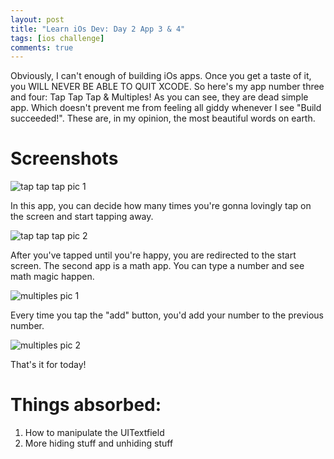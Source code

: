 ```yaml
---
layout: post
title: "Learn iOs Dev: Day 2 App 3 & 4"
tags: [ios challenge]
comments: true
---
```


Obviously, I can't enough of building iOs apps. Once you get a taste of it, you WILL NEVER BE ABLE TO QUIT XCODE.
So here's my app number three and four: Tap Tap Tap & Multiples! As you can see, they are dead simple app. Which doesn't prevent me from feeling all giddy whenever I see "Build succeeded!". These are, in my opinion, the most beautiful words on earth.

# Screenshots

![tap tap tap pic 1]({{site.url}}/img/mes-apps/tap-tap-tap-1.png)

In this app, you can decide how many times you're gonna lovingly tap on the screen and start tapping away.

![tap tap tap pic 2]({{site.url}}/img/mes-apps/tap-tap-tap-2.png)

After you've tapped until you're happy, you are redirected to the start screen.
The second app is a math app. You can type a number and see math magic happen.

![multiples pic 1]({{site.url}}/img/mes-apps/multiples-1.png)

Every time you tap the "add" button, you'd add your number to the previous number.

![multiples pic 2]({{site.url}}/img/mes-apps/multiples-2.png)

That's it for today!

# Things absorbed:
1. How to manipulate the UITextfield
2. More hiding stuff and unhiding stuff

